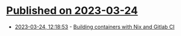# [Published on 2023-03-24](index.md)

* [2023-03-24, 12:18:53](https://lobste.rs/s/0fnu7b/building_containers_with_nix_gitlab_ci) - [Building containers with Nix and Gitlab CI](https://scvalex.net/posts/68/)
